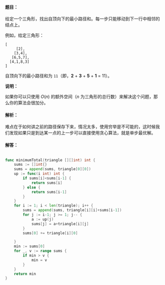 #### 题目：

给定一个三角形，找出自顶向下的最小路径和。每一步只能移动到下一行中相邻的结点上。

例如，给定三角形：

```
[
     [2],
    [3,4],
   [6,5,7],
  [4,1,8,3]
]
```

自顶向下的最小路径和为 `11`（即，**2** + **3** + **5** + **1** = 11）。

**说明：**

如果你可以只使用 *O*(*n*) 的额外空间（*n* 为三角形的总行数）来解决这个问题，那么你的算法会很加分。

#### 解析：

难点在于如何讲之前的路径保存下来，情况太多，使用穷举是不可能的，这时候我们发现如果只是到达某一点的上一步可以直接使用贪心算法，就是单步最优解。

#### 解答：

```go

func minimumTotal(triangle [][]int) int {
	sums := []int{}
	sums = append(sums, triangle[0][0])
	up := func(i int) int {
		if sums[i]<sums[i-1] {
			return sums[i]
		} else {
			return sums[i-1]
		}
	}
	for i := 1; i < len(triangle); i++ {
		sums = append(sums, triangle[i][i]+sums[i-1])
		for j := i-1; j >= 1; j-- {
			a := up(j)
			sums[j] = a+triangle[i][j]
		}
		sums[0] += triangle[i][0]

	}
	min := sums[0]
	for _, v := range sums {
		if min > v {
			min = v
		}
	}
	return min
}

```

